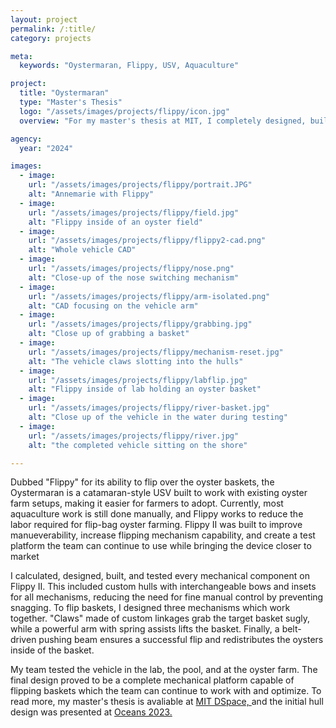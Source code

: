 ```yaml
---
layout: project
permalink: /:title/
category: projects

meta:
  keywords: "Oystermaran, Flippy, USV, Aquaculture"

project:
  title: "Oystermaran"
  type: "Master's Thesis"
  logo: "/assets/images/projects/flippy/icon.jpg"
  overview: "For my master's thesis at MIT, I completely designed, built, and tested every mechanical system on the Oystermaran V2, an unmanned surface vessel (USV) developed for high-density oyster farming."

agency:
  year: "2024"

images:
  - image:
    url: "/assets/images/projects/flippy/portrait.JPG"
    alt: "Annemarie with Flippy"
  - image:
    url: "/assets/images/projects/flippy/field.jpg"
    alt: "Flippy inside of an oyster field"
  - image:
    url: "/assets/images/projects/flippy/flippy2-cad.png"
    alt: "Whole vehicle CAD"
  - image:
    url: "/assets/images/projects/flippy/nose.png"
    alt: "Close-up of the nose switching mechanism"
  - image:
    url: "/assets/images/projects/flippy/arm-isolated.png"
    alt: "CAD focusing on the vehicle arm"
  - image:
    url: "/assets/images/projects/flippy/grabbing.jpg"
    alt: "Close up of grabbing a basket"
  - image:
    url: "/assets/images/projects/flippy/mechanism-reset.jpg"
    alt: "The vehicle claws slotting into the hulls"
  - image:
    url: "/assets/images/projects/flippy/labflip.jpg"
    alt: "Flippy inside of lab holding an oyster basket"
  - image:
    url: "/assets/images/projects/flippy/river-basket.jpg"
    alt: "Close up of the vehicle in the water during testing"
  - image:
    url: "/assets/images/projects/flippy/river.jpg"
    alt: "the completed vehicle sitting on the shore"

---
```


<p> Dubbed "Flippy" for its ability to flip over the oyster baskets, the Oystermaran is a catamaran-style USV built to work with existing oyster farm setups, making it easier for farmers to adopt. Currently, most aquaculture work is still done manually, and Flippy works to reduce the labor required for flip-bag oyster farming. Flippy II was built to improve manueverability, increase flipping mechanism capability, and create a test platform the team can continue to use while bringing the device closer to market </p>

<p> I calculated, designed, built, and tested every mechanical component on Flippy II. This included custom hulls with interchangeable bows and insets for all mechanisms, reducing the need for fine manual control by preventing snagging. To flip baskets, I designed three mechanisms which work together. "Claws" made of custom linkages grab the target basket sugly, while a powerful arm with spring assists lifts the basket. Finally, a belt-driven pushing beam ensures a successful flip and redistributes the oysters inside of the basket. </p>

<p> My team tested the vehicle in the lab, the pool, and at the oyster farm. The final design proved to be a complete mechanical platform capable of flipping baskets which the team can continue to work with and optimize. To read more, my master's thesis is avaliable at <a class="underline" href="https://dspace.mit.edu/handle/1721.1/155892" target="_blank"> MIT DSpace, </a> and the initial hull design was presented at <a class="underline" href="https://ieeexplore.ieee.org/document/10244581" target="_blank"> Oceans 2023. </a> </p>
